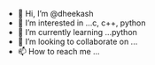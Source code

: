 - 👋 Hi, I’m @dheekash
- 👀 I’m interested in ...c, c++, python
- 🌱 I’m currently learning ...python
- 💞️ I’m looking to collaborate on ...
- 📫 How to reach me ...

<!---
dheekash/dheekash is a ✨ special ✨ repository because its `README.md` (this file) appears on your GitHub profile.
You can click the Preview link to take a look at your changes.
--->
